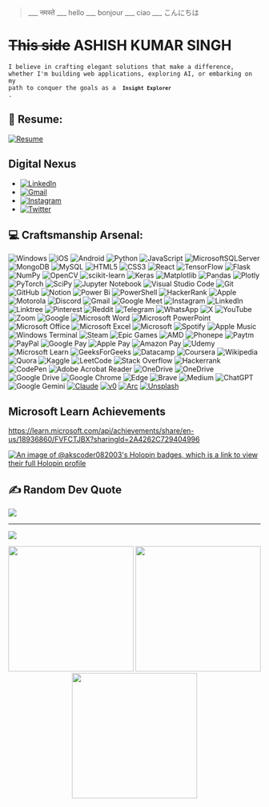 >___ नमस्ते ___ hello ___ bonjour ___  ciao ___ こんにちは

# ~~This side~~ **ASHISH KUMAR SINGH**
<code>I believe in crafting elegant solutions that make a difference, whether I'm building web applications, exploring AI, or embarking on my path to conquer the goals as a <code> **Insight Explorer** </code>.</code>

## 📄 Resume:
[![Resume](https://img.shields.io/badge/Resume-%2312100E.svg?logo=adobe-acrobat-reader&logoColor=white)](https://1drv.ms/b/c/3ba2fe7a72a37ee3/ERzANM5o5hRLq1YaxO2-CrQBtXXkH3VjxKH3uX2_aNrzlQ?e=fColbD)

## Digital Nexus
* [![LinkedIn](https://img.shields.io/badge/LinkedIn-%230077B5.svg?logo=linkedin&logoColor=white)](https://www.linkedin.com/in/ashish-kumar-singh-440146227/)
* [![Gmail](https://img.shields.io/badge/Gmail--informational?style=social&logo=gmail)](https://www.ashishk.singh1008@gmail.com)
* [![Instagram](https://img.shields.io/badge/Instagram-%23E4405F.svg?logo=Instagram&logoColor=white)](https://www.instagram.com/a.k.singh08/)
* [![Twitter](https://img.shields.io/badge/Twitter-%231DA1F2.svg?logo=Twitter&logoColor=white)](https://x.com/a_k_singh8) 

## 💻 Craftsmanship Arsenal:
![Windows](https://img.shields.io/badge/Windows-0078D6?style=for-the-badge&logo=windows&logoColor=white) ![iOS](https://img.shields.io/badge/iOS-000000?style=for-the-badge&logo=ios&logoColor=white) ![Android](https://img.shields.io/badge/Android-3DDC84?style=for-the-badge&logo=android&logoColor=white) ![Python](https://img.shields.io/badge/python-3670A0?style=for-the-badge&logo=python&logoColor=ffdd54) ![JavaScript](https://img.shields.io/badge/javascript-%23323330.svg?style=for-the-badge&logo=javascript&logoColor=%23F7DF1E) ![MicrosoftSQLServer](https://img.shields.io/badge/Microsoft%20SQL%20Server-CC2927?style=for-the-badge&logo=microsoft%20sql%20server&logoColor=white) ![MongoDB](https://img.shields.io/badge/MongoDB-%234ea94b.svg?style=for-the-badge&logo=mongodb&logoColor=white) ![MySQL](https://img.shields.io/badge/mysql-4479A1.svg?style=for-the-badge&logo=mysql&logoColor=white) ![HTML5](https://img.shields.io/badge/html5-%23E34F26.svg?style=for-the-badge&logo=html5&logoColor=white) ![CSS3](https://img.shields.io/badge/css3-%231572B6.svg?style=for-the-badge&logo=css3&logoColor=white) ![React](https://img.shields.io/badge/react-%2320232a.svg?style=for-the-badge&logo=react&logoColor=%2361DAFB) ![TensorFlow](https://img.shields.io/badge/TensorFlow-%23FF6F00.svg?style=for-the-badge&logo=TensorFlow&logoColor=white) ![Flask](https://img.shields.io/badge/flask-%23000.svg?style=for-the-badge&logo=flask&logoColor=white) ![NumPy](https://img.shields.io/badge/numpy-%23013243.svg?style=for-the-badge&logo=numpy&logoColor=white) ![OpenCV](https://img.shields.io/badge/opencv-%23white.svg?style=for-the-badge&logo=opencv&logoColor=white) ![scikit-learn](https://img.shields.io/badge/scikit--learn-%23F7931E.svg?style=for-the-badge&logo=scikit-learn&logoColor=white) ![Keras](https://img.shields.io/badge/Keras-%23D00000.svg?style=for-the-badge&logo=Keras&logoColor=white) ![Matplotlib](https://img.shields.io/badge/Matplotlib-%23ffffff.svg?style=for-the-badge&logo=Matplotlib&logoColor=black) ![Pandas](https://img.shields.io/badge/pandas-%23150458.svg?style=for-the-badge&logo=pandas&logoColor=white) ![Plotly](https://img.shields.io/badge/Plotly-%233F4F75.svg?style=for-the-badge&logo=plotly&logoColor=white) ![PyTorch](https://img.shields.io/badge/PyTorch-%23EE4C2C.svg?style=for-the-badge&logo=PyTorch&logoColor=white) ![SciPy](https://img.shields.io/badge/SciPy-%230C55A5.svg?style=for-the-badge&logo=scipy&logoColor=%white) ![Jupyter Notebook](https://img.shields.io/badge/jupyter-%23FA0F00.svg?style=for-the-badge&logo=jupyter&logoColor=white) ![Visual Studio Code](https://img.shields.io/badge/Visual%20Studio%20Code-0078d7.svg?style=for-the-badge&logo=visual-studio-code&logoColor=white) ![Git](https://img.shields.io/badge/git-%23F05033.svg?style=for-the-badge&logo=git&logoColor=white) ![GitHub](https://img.shields.io/badge/github-%23121011.svg?style=for-the-badge&logo=github&logoColor=white) ![Notion](https://img.shields.io/badge/Notion-%23000000.svg?style=for-the-badge&logo=notion&logoColor=white) ![Power Bi](https://img.shields.io/badge/power_bi-F2C811?style=for-the-badge&logo=powerbi&logoColor=black) ![PowerShell](https://img.shields.io/badge/PowerShell-%235391FE.svg?style=for-the-badge&logo=powershell&logoColor=white) ![HackerRank](https://img.shields.io/badge/-Hackerrank-2EC866?style=for-the-badge&logo=HackerRank&logoColor=white) ![Apple](https://img.shields.io/badge/Apple-%23000000.svg?style=for-the-badge&logo=apple&logoColor=white) ![Motorola](https://img.shields.io/badge/Motorola-%23E1140A.svg?style=for-the-badge&logo=motorola&logoColor=white) ![Discord](https://img.shields.io/badge/Discord-%235865F2.svg?style=for-the-badge&logo=discord&logoColor=white) ![Gmail](https://img.shields.io/badge/Gmail-D14836?style=for-the-badge&logo=gmail&logoColor=white) ![Google Meet](https://img.shields.io/badge/Google%20Meet-00897B?style=for-the-badge&logo=google-meet&logoColor=white) ![Instagram](https://img.shields.io/badge/Instagram-%23E4405F.svg?style=for-the-badge&logo=Instagram&logoColor=white) ![LinkedIn](https://img.shields.io/badge/linkedin-%230077B5.svg?style=for-the-badge&logo=linkedin&logoColor=white) ![Linktree](https://img.shields.io/badge/linktree-1de9b6?style=for-the-badge&logo=linktree&logoColor=white) ![Pinterest](https://img.shields.io/badge/Pinterest-%23E60023.svg?style=for-the-badge&logo=Pinterest&logoColor=white) ![Reddit](https://img.shields.io/badge/Reddit-FF4500?style=for-the-badge&logo=reddit&logoColor=white) ![Telegram](https://img.shields.io/badge/Telegram-2CA5E0?style=for-the-badge&logo=telegram&logoColor=white) ![WhatsApp](https://img.shields.io/badge/WhatsApp-25D366?style=for-the-badge&logo=whatsapp&logoColor=white) ![X](https://img.shields.io/badge/X-%23000000.svg?style=for-the-badge&logo=X&logoColor=white) ![YouTube](https://img.shields.io/badge/YouTube-%23FF0000.svg?style=for-the-badge&logo=YouTube&logoColor=white) ![Zoom](https://img.shields.io/badge/Zoom-2D8CFF?style=for-the-badge&logo=zoom&logoColor=white) ![Google](https://img.shields.io/badge/google-4285F4?style=for-the-badge&logo=google&logoColor=white) ![Microsoft Word](https://img.shields.io/badge/Microsoft_Word-2B579A?style=for-the-badge&logo=microsoft-word&logoColor=white) ![Microsoft PowerPoint](https://img.shields.io/badge/Microsoft_PowerPoint-B7472A?style=for-the-badge&logo=microsoft-powerpoint&logoColor=white) ![Microsoft Office](https://img.shields.io/badge/Microsoft_Office-D83B01?style=for-the-badge&logo=microsoft-office&logoColor=white) ![Microsoft Excel](https://img.shields.io/badge/Microsoft_Excel-217346?style=for-the-badge&logo=microsoft-excel&logoColor=white) ![Microsoft](https://img.shields.io/badge/Microsoft-0078D4?style=for-the-badge&logo=microsoft&logoColor=white) ![Spotify](https://img.shields.io/badge/Spotify-1ED760?style=for-the-badge&logo=spotify&logoColor=white) ![Apple Music](https://img.shields.io/badge/Apple_Music-9933CC?style=for-the-badge&logo=apple-music&logoColor=white) ![Windows Terminal](https://img.shields.io/badge/Windows%20Terminal-%234D4D4D.svg?style=for-the-badge&logo=windows-terminal&logoColor=white) ![Steam](https://img.shields.io/badge/steam-%23000000.svg?style=for-the-badge&logo=steam&logoColor=white) ![Epic Games](https://img.shields.io/badge/epicgames-%23313131.svg?style=for-the-badge&logo=epicgames&logoColor=white) ![AMD](https://img.shields.io/badge/AMD-%23000000.svg?style=for-the-badge&logo=amd&logoColor=white) ![Phonepe](https://img.shields.io/badge/Phonepe-54039A?style=for-the-badge&logo=phonepe&logoColor=white) ![Paytm](https://img.shields.io/badge/Paytm-1C2C94?style=for-the-badge&logo=paytm&logoColor=05BAF3) ![PayPal](https://img.shields.io/badge/PayPal-00457C?style=for-the-badge&logo=paypal&logoColor=white) ![Google Pay](https://img.shields.io/badge/GooglePay-%233780F1.svg?style=for-the-badge&logo=Google-Pay&logoColor=white) ![Apple Pay](https://img.shields.io/badge/ApplePay-000000.svg?style=for-the-badge&logo=Apple-Pay&logoColor=white) ![Amazon Pay](https://img.shields.io/badge/AmazonPay-ff9900.svg?style=for-the-badge&logo=Amazon-Pay&logoColor=white) ![Udemy](https://img.shields.io/badge/Udemy-A435F0?style=for-the-badge&logo=Udemy&logoColor=white) ![Microsoft Learn](https://img.shields.io/badge/Microsoft_Learn-258ffa?style=for-the-badge&logo=microsoft&logoColor=white) ![GeeksForGeeks](https://img.shields.io/badge/GeeksforGeeks-gray?style=for-the-badge&logo=geeksforgeeks&logoColor=35914c) ![Datacamp](https://img.shields.io/badge/Datacamp-05192D?style=for-the-badge&logo=datacamp&logoColor=03E860) ![Coursera](https://img.shields.io/badge/Coursera-%230056D2.svg?style=for-the-badge&logo=Coursera&logoColor=white) ![Wikipedia](https://img.shields.io/badge/Wikipedia-%23000000.svg?style=for-the-badge&logo=wikipedia&logoColor=white) ![Quora](https://img.shields.io/badge/Quora-%23B92B27.svg?style=for-the-badge&logo=Quora&logoColor=white) ![Kaggle](https://img.shields.io/badge/Kaggle-035a7d?style=for-the-badge&logo=kaggle&logoColor=white) ![LeetCode](https://img.shields.io/badge/LeetCode-000000?style=for-the-badge&logo=LeetCode&logoColor=#d16c06) ![Stack Overflow](https://img.shields.io/badge/-Stackoverflow-FE7A16?style=for-the-badge&logo=stack-overflow&logoColor=white) ![Hackerrank](https://img.shields.io/badge/-Hackerrank-2EC866?style=for-the-badge&logo=HackerRank&logoColor=white) ![CodePen](https://img.shields.io/badge/Codepen-000000?style=for-the-badge&logo=codepen&logoColor=white) ![Adobe Acrobat Reader](https://img.shields.io/badge/Adobe%20Acrobat%20Reader-EC1C24.svg?style=for-the-badge&logo=Adobe%20Acrobat%20Reader&logoColor=white) ![OneDrive](https://img.shields.io/badge/OneDrive-0078D4.svg?style=for-the-badge&logo=microsoftonedrive&logoColor=white) ![OneDrive](https://img.shields.io/badge/OneDrive-white?style=for-the-badge&logo=Microsoft%20OneDrive&logoColor=0078D4) ![Google Drive](https://img.shields.io/badge/Google%20Drive-4285F4?style=for-the-badge&logo=googledrive&logoColor=white) ![Google Chrome](https://img.shields.io/badge/Google%20Chrome-4285F4?style=for-the-badge&logo=GoogleChrome&logoColor=white) ![Edge](https://img.shields.io/badge/Edge-0078D7?style=for-the-badge&logo=Microsoft-edge&logoColor=white) ![Brave](https://img.shields.io/badge/Brave-FB542B?style=for-the-badge&logo=Brave&logoColor=white) ![Medium](https://img.shields.io/badge/Medium-12100E?style=for-the-badge&logo=medium&logoColor=white) ![ChatGPT](https://img.shields.io/badge/chatGPT-74aa9c?style=for-the-badge&logo=openai&logoColor=white) ![Google Gemini](https://img.shields.io/badge/google%20gemini-8E75B2?style=for-the-badge&logo=google%20gemini&logoColor=white) [![Claude](https://img.shields.io/badge/Claude-D97757?logo=claude&logoColor=fff)](#) [![v0](https://img.shields.io/badge/v0-000?logo=v0&logoColor=fff)](#) [![Arc](https://img.shields.io/badge/Arc-FCBFBD?logo=arc&logoColor=000)](#) [![Unsplash](https://img.shields.io/badge/Unsplash-000000?logo=Unsplash&logoColor=white)](#) 

## Microsoft Learn Achievements
https://learn.microsoft.com/api/achievements/share/en-us/18936860/FVFCTJBX?sharingId=2A4262C729404996

[![An image of @akscoder082003's Holopin badges, which is a link to view their full Holopin profile](https://holopin.me/akscoder082003)](https://holopin.io/@akscoder082003)

## ✍️ Random Dev Quote
![](https://quotes-github-readme.vercel.app/api?type=horizontal&theme=radical)

---
[![](https://visitcount.itsvg.in/api?id=akscoder082003&label=Profile%20Views&color=9&icon=2&pretty=true)](https://visitcount.itsvg.in)

<!-- Proudly created with GPRM ( https://gprm.itsvg.in ) -->

<div align="center">
  <img src="https://user-images.githubusercontent.com/74038190/213866269-5d00981c-7c98-46d7-8a8e-16f462f15227.gif" width="250" />
  <img src="https://user-images.githubusercontent.com/74038190/213866269-5d00981c-7c98-46d7-8a8e-16f462f15227.gif" width="250" />
  <img src="https://user-images.githubusercontent.com/74038190/213866269-5d00981c-7c98-46d7-8a8e-16f462f15227.gif" width="250" />
</div>

